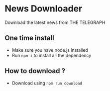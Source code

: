 # News Downloader

Download the latest news from THE TELEGRAPH

## One time install
- Make sure you have node.js installed
- Run `npm i` to install all the dependency

## How to download ?
- Download using `npm run download`